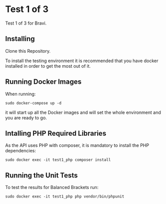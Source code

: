 # Test 1 of 3

Test 1 of 3 for Bravi.


## Installing


Clone this Repository.


To install the testing environment it is recommended that you have docker installed in order to get the most out of it.


## Running Docker Images

When running:

`sudo docker-compose up -d`

it will start up all the Docker images and will set the whole environment and you are ready to go.



## Intalling PHP Required Libraries

As the API uses PHP with composer, it is mandatory to install the PHP dependencies:

`sudo docker exec -it test1_php composer install`


## Running the Unit Tests

To test the results for Balanced Brackets run:

`sudo docker exec -it test1_php php vendor/bin/phpunit`

